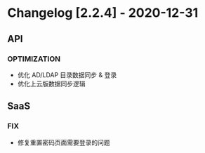 <!-- generated by script, do not modify it manually -->
# Changelog [2.2.4] - 2020-12-31 

## API

### OPTIMIZATION

- 优化 AD/LDAP 目录数据同步 &amp; 登录
- 优化上云版数据同步逻辑

## SaaS

### FIX

- 修复重置密码页面需要登录的问题

